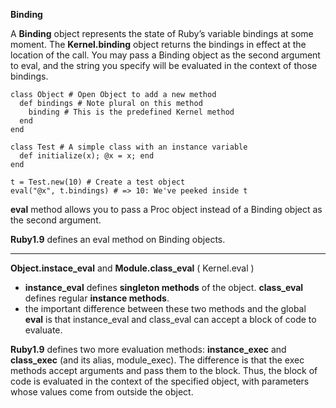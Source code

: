 **Binding**

A **Binding** object represents the state of Ruby’s variable bindings at some moment. The
**Kernel.binding** object returns the bindings in effect at the location of the call. You may
pass a Binding object as the second argument to eval, and the string you specify will
be evaluated in the context of those bindings.

    class Object # Open Object to add a new method
      def bindings # Note plural on this method
        binding # This is the predefined Kernel method
      end
    end

    class Test # A simple class with an instance variable
      def initialize(x); @x = x; end
    end

    t = Test.new(10) # Create a test object
    eval("@x", t.bindings) # => 10: We've peeked inside t

**eval** method allows you to pass a Proc object instead of a Binding object as the second argument.

**Ruby1.9** defines an eval method on Binding objects.

- - -

**Object.instace_eval** and **Module.class_eval** ( Kernel.eval )

+ **instance_eval** defines **singleton methods** of the object. **class_eval** defines regular **instance methods**.
+ the important difference between these two methods and the global **eval** is that instance_eval and class_eval can accept a block of code to evaluate.

**Ruby1.9** defines two more evaluation methods: **instance_exec** and **class_exec** (and its alias, module_exec). The difference is that the exec methods accept arguments and pass them to the block. Thus, the block of code is evaluated in the context of the specified object, with parameters whose values come from outside the object.
